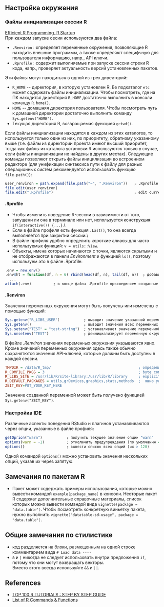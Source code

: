 ## Настройка окружения
### Файлы инициализации сессии R
[Efficient R Programming. R Startup](https://bookdown.org/csgillespie/efficientR/set-up.html#r-startup)\
При каждом запуске сесии используются два файла:
* `.Renviron` : определяет переменные окружения, позволяющие R находить внешние программы, а также определяют специфчную для пользователя информацию, напр., API ключи.
* `.Rprofile` : содержит выполняемые при запуске сессии строки R кода, напр., проверяет актуальность версий установленных пакетов. 

Эти файлы могут находиться в одной из трех директорий:
* `R_HOME` -- директория, в которую установлен R. Ее подкаталог `etc` может содержать файлы инициализации. Чтобы посмотреть, где на ПК находится директория `R_HOME` достаточно выполнить в консоли команду `R.home()`.
* `HOME` -- домашняя директория пользователя. Чтобы посмотреть путь к домашней директории достаточно выполнить команду `Sys.getenv("HOME")`.
* Текущая директория R, возвращаемая функцией `getwd()`.

Если файлы инициализации находятся в каждом из этих каталогов, то используется только один из них, по приоритету, обратному указанному выше (т.е. файлы из директории проекта имеют высший приоритет, тогда как файлы из каталога установки R используются только в случае, если файлы инициализации не найдены в других местах). Следующие команды позволяют открыть файлы иницилизации во встроенном редакторе (для унификации синтаксиса пути к файлу для разных операционных систем рекомендуется использовать функцию `file.path()`):
```r
user_renviron = path.expand(file.path("~", ".Renviron"))   ; .Rprofile in usr HOME folder
file.edit(user_renviron)
file.edit(".Rprofile")                                     ; edit current project specific .Rprofile
```
#### .Rprofile
* Чтобы изменить поведение R-сессии в зависимости от того, запущени ли она в терминале или нет, используется конструкция `if(interactive()) {...}`.\
* Если в файле профиля есть функция `.Last()`, то она всегда выполняется при закрытии сессии.\
* В файле профиля удобно определить короткие алиасы для часто используемых функций: `v = utils::View`.
* Объекты, имена которых начинаются с точки, являются скрытыми и не отображаются в панели *Environment* и функцией `ls()`, поэтому используем это в файле .Rprofile:
```r
.env = new.env()
.env$ht = function(df, n = 6) rbind(head(df, n), tail(df, n))  ; добавляем функцию в окружение .env
  ...
attach(.env)          ; в конце файла .Rprofile присоединяем созданные объекты к текущему окружению
```
#### .Renviron
Значения переменных окружения могут быть получены или изменены с помощью функций:
```r
Sys.getenv("R_LIBS_USER")           ; выводит значение указанной переменной окружения
Sys.getenv()                        ; выводит значения всех переменных окружения
Sys.setenv("TEST" = "test-string")  ; устанавливает значение переменной окружения для текущей сессии
Sys.unsetenv("TEST")                ; деинициализирует переменную окружения
```
В файле *.Renviron* значения переменных окружения указываются явно. Кроме значений переменных окружения здесь также обычно сохранятются значения API-ключей, которые должны быть доступны в каждой сессии.
```ini
TMPDIR = /data/R_tmp/                                        ; определить каталог для временных файлов
R_COMPILE_PKGS = 3                                           ; byte compile all packages
R_LIBS_SITE = /usr/lib/R/site-library:/usr/lib/R/library     ; explicitly state where to look for packages
R_DEFAULT_PACKAGES = utils,grDevices,graphics,stats,methods  ;  явно указываем пакеты для загрузки (I don’t load the datasets package, but I ensure that methods is always loaded)
ZEIT_KEY=PUT_YOUR_KEY_HERE
```
Значение созданной переменной может быть получено функцией `Sys.getenv("ZEIT_KEY")`.

### Настройка IDE
Различные аспекты поведения RStudio и плагинов устанавливаются через опции, указанные в файле профиля:
```r
getOprion("warn")           ; получить текущее значение опции "warn"
options(warn = -1)          ; отколючить предупреждения (по умолчанию = 0)
options()                   ; вывести список всех опций (их > 120)

```
Одной командой `options()` можно установить значения нескольких опций, указав их через запятую.

##  Замечания по пакетам R
* Пакет может содержать примеры использования, которые можно вывести командой `example(package_name)` в консоли.
Неоторые пакет R содержат дополнительные справочные материалы, список которых можно вывести командой вида `vignette(package = "data.table")`.
Чтобы посмотреть конкретную виньетку пакета, нужно выполнить `vignette("datatable-sd-usage", package = "data.table")`.

## Общие замечания по стилистике
* код разделяется на блоки, размещенным на одной строке комментарием вида `# Load data ----`
* `&` и `|` никогда не следует использовать внутри предложения `if`, потому что они могут возвращать векторы.  
Вместо этого всегда используйте `&&` и `||`.
 
## References
* [TOP 100 R TUTORIALS : STEP BY STEP GUIDE](https://www.listendata.com/p/r-programming-tutorials.html)
* [List of R Commands & Functions](https://statisticsglobe.com/r-functions-list/)
